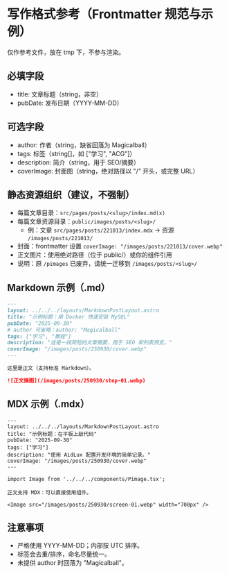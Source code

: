 # 写作格式参考（Frontmatter 规范与示例）

仅作参考文件，放在 tmp 下，不参与渲染。

## 必填字段
- title: 文章标题（string，非空）
- pubDate: 发布日期（YYYY-MM-DD）

## 可选字段
- author: 作者（string，缺省回落为 Magicalball）
- tags: 标签（string[]，如 ["学习", "ACG"]）
- description: 简介（string，用于 SEO/摘要）
- coverImage: 封面图（string，绝对路径以 "/" 开头，或完整 URL）

## 静态资源组织（建议，不强制）
- 每篇文章目录：`src/pages/posts/<slug>/index.md(x)`
- 每篇文章资源目录：`public/images/posts/<slug>/`
  - 例：文章 `src/pages/posts/221013/index.mdx` → 资源 `/images/posts/221013/`
- 封面：frontmatter 设置 `coverImage: "/images/posts/221013/cover.webp"`
- 正文图片：使用绝对路径（位于 public/）或你的组件引用
- 说明：原 `/pimages` 已废弃，请统一迁移到 `/images/posts/<slug>/`

## Markdown 示例（.md）
```md
---
layout: ../../../layouts/MarkdownPostLayout.astro
title: "示例标题：用 Docker 快速安装 MySQL"
pubDate: "2025-09-30"
# author 可省略：author: "Magicalball"
tags: ["学习", "教程"]
description: "这是一段简短的文章摘要，用于 SEO 和列表预览。"
coverImage: "/images/posts/250930/cover.webp"
---

这里是正文（支持标准 Markdown）。

![正文插图](/images/posts/250930/step-01.webp)
```

## MDX 示例（.mdx）
```mdx
---
layout: ../../../layouts/MarkdownPostLayout.astro
title: "示例标题：在平板上敲代码"
pubDate: "2025-09-30"
tags: ["学习"]
description: "使用 AidLux 配置开发环境的简单记录。"
coverImage: "/images/posts/250930/cover.webp"
---

import Image from '../../../components/Pimage.tsx';

正文支持 MDX：可以直接使用组件。

<Image src="/images/posts/250930/screen-01.webp" width="700px" />
```

## 注意事项
- 严格使用 YYYY-MM-DD；内部按 UTC 排序。
- 标签会去重/排序，命名尽量统一。
- 未提供 author 时回落为 "Magicalball"。
